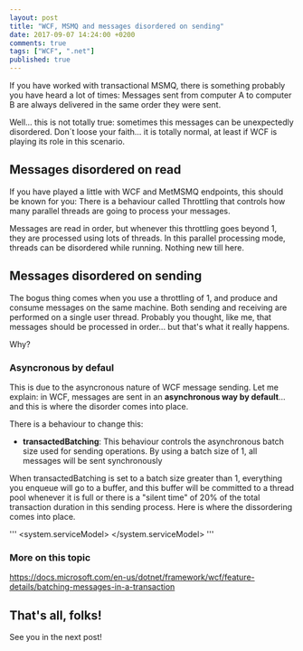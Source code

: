 ```yaml
---
layout: post
title: "WCF, MSMQ and messages disordered on sending"
date: 2017-09-07 14:24:00 +0200
comments: true
tags: ["WCF", ".net"]
published: true
---
```

If you have worked with transactional MSMQ, there is something probably you have heard a lot of times: Messages sent from computer A to computer B are always delivered in the same order they were sent.

Well... this is not totally true: sometimes this messages can be unexpectedly disordered. Don´t loose your faith... it is totally normal, at least if WCF is playing its role in this scenario.

## Messages disordered on read
If you have played a little with WCF and MetMSMQ endpoints, this should be known for you: There is a behaviour called Throttling that controls how many parallel threads are going to process your messages. 

Messages are read in order, but whenever this throttling goes beyond 1, they are processed using lots of threads. In this parallel processing mode, threads can be disordered while running. Nothing new till here.

## Messages disordered on sending
The bogus thing comes when you use a throttling of 1, and produce and consume messages on the same machine. Both sending and receiving are performed on a single user thread. Probably you thought, like me, that messages should be processed in order... but that's what it really happens. 

Why?

### Asyncronous by defaul 
This is due to the asyncronous nature of WCF message sending. Let me explain: in WCF, messages are sent in an **asynchronous way by default**... and this is where the disorder comes into place.

There is a behaviour to change this:

* **transactedBatching**: This behaviour controls the asynchronous batch size used for sending operations. By using a batch size of 1, all messages will be sent synchronously

When transactedBatching is set to a batch size greater than 1, everything you enqueue will go to a buffer, and this buffer will be committed to a thread pool whenever it is full or there is a "silent time" of 20% of the total transaction duration in this sending process. Here is where the dissordering comes into place.

'''
<system.serviceModel>
  <behaviors>
    <endpointBehaviors>
      <behavior name="Client Behavior">
        <synchronousReceive />
        <transactedBatching maxBatchSize="1" />
      </behavior>
    </endpointBehaviors>
  </behaviors>
  <client>
    <endpoint address="net.msmq://localhost/private/DestinationQueue" behaviorConfiguration="Client Behavior" binding="netMsmqBinding" bindingConfiguration="netMsmqBindingConfig" contract="ProxyClass" name="EndpointName" />
  </client>
</system.serviceModel>
'''

### More on this topic
https://docs.microsoft.com/en-us/dotnet/framework/wcf/feature-details/batching-messages-in-a-transaction

## That's all, folks!
See you in the next post!
